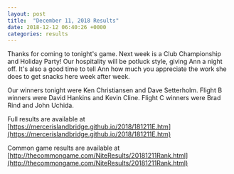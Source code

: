 ```yaml
---
layout: post
title:  "December 11, 2018 Results"
date: 2018-12-12 06:40:26 +0000
categories: results
---
```

Thanks for coming to tonight's game. Next week is a Club Championship and Holiday Party! Our hospitality will
be potluck style, giving Ann a night off. It's also a good time to tell Ann how much you appreciate the
work she does to get snacks here week after week.

Our winners tonight were Ken Christiansen and Dave Setterholm. Flight B winners were David Hankins and Kevin
Cline. Flight C winners were Brad Rind and John Uchida.

Full results are available at [https://mercerislandbridge.github.io/2018/181211E.htm](https://mercerislandbridge.github.io/2018/181211E.htm)

Common game results are available at [http://thecommongame.com/NiteResults/20181211Rank.html](http://thecommongame.com/NiteResults/20181211Rank.html)
